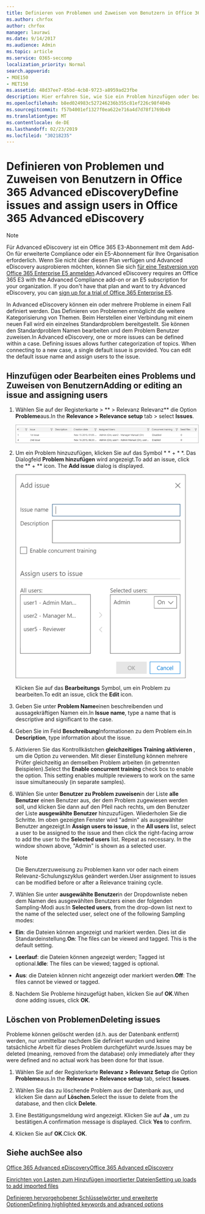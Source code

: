 ```yaml
---
title: Definieren von Problemen und Zuweisen von Benutzern in Office 365 Advanced eDiscovery
ms.author: chrfox
author: chrfox
manager: laurawi
ms.date: 9/14/2017
ms.audience: Admin
ms.topic: article
ms.service: O365-seccomp
localization_priority: Normal
search.appverid:
- MOE150
- MET150
ms.assetid: 48d37ee7-05bd-4cb8-9723-a8959ad23fbe
description: Hier erfahren Sie, wie Sie ein Problem hinzufügen oder bearbeiten, indem Sie ihm Benutzer zuweisen oder ein Problem für einen eDiscovery-Fall in Office 365 Advanced eDiscovery löschen.
ms.openlocfilehash: b8ed024983c527246236b355c81ef226c98f404b
ms.sourcegitcommit: f57b4001ef1327f0ea622e716a4d7d78f1769b49
ms.translationtype: MT
ms.contentlocale: de-DE
ms.lasthandoff: 02/23/2019
ms.locfileid: "30218235"
---
```

# <a name="define-issues-and-assign-users-in-office-365-advanced-ediscovery"></a><span data-ttu-id="963c7-103">Definieren von Problemen und Zuweisen von Benutzern in Office 365 Advanced eDiscovery</span><span class="sxs-lookup"><span data-stu-id="963c7-103">Define issues and assign users in Office 365 Advanced eDiscovery</span></span>

> [!NOTE]
> <span data-ttu-id="963c7-p101">Für Advanced eDiscovery ist ein Office 365 E3-Abonnement mit dem Add-On für erweiterte Compliance oder ein E5-Abonnement für Ihre Organisation erforderlich. Wenn Sie nicht über diesen Plan verfügen und Advanced eDiscovery ausprobieren möchten, können Sie sich [für eine Testversion von Office 365 Enterprise E5 anmelden](https://go.microsoft.com/fwlink/p/?LinkID=698279).</span><span class="sxs-lookup"><span data-stu-id="963c7-p101">Advanced eDiscovery requires an Office 365 E3 with the Advanced Compliance add-on or an E5 subscription for your organization. If you don't have that plan and want to try Advanced eDiscovery, you can [sign up for a trial of Office 365 Enterprise E5](https://go.microsoft.com/fwlink/p/?LinkID=698279).</span></span> 
  
<span data-ttu-id="963c7-p102">In Advanced eDiscovery können ein oder mehrere Probleme in einem Fall definiert werden. Das Definieren von Problemen ermöglicht die weitere Kategorisierung von Themen. Beim Herstellen einer Verbindung mit einem neuen Fall wird ein einzelnes Standardproblem bereitgestellt. Sie können den Standardproblem Namen bearbeiten und dem Problem Benutzer zuweisen.</span><span class="sxs-lookup"><span data-stu-id="963c7-p102">In Advanced eDiscovery, one or more issues can be defined within a case. Defining issues allows further categorization of topics. When connecting to a new case, a single default issue is provided. You can edit the default issue name and assign users to the issue.</span></span> 
  
## <a name="adding-or-editing-an-issue-and-assigning-users"></a><span data-ttu-id="963c7-110">Hinzufügen oder Bearbeiten eines Problems und Zuweisen von Benutzern</span><span class="sxs-lookup"><span data-stu-id="963c7-110">Adding or editing an issue and assigning users</span></span>

1. <span data-ttu-id="963c7-111">Wählen Sie auf der Registerkarte \> \*\* \> Relevanz Relevanz\*\* die Option **Probleme**aus.</span><span class="sxs-lookup"><span data-stu-id="963c7-111">In the **Relevance \> Relevance setup** tab \> select **Issues**.</span></span>
    
    ![Relevanzeinrichtungsprobleme](media/dfd8f9ef-b167-4ed9-980e-00ae98a97169.png)
  
2. <span data-ttu-id="963c7-p103">Um ein Problem hinzuzufügen, klicken Sie auf das Symbol \* \* + \* \*. Das Dialogfeld **Problem hinzufügen** wird angezeigt.</span><span class="sxs-lookup"><span data-stu-id="963c7-p103">To add an issue, click the \*\* + \*\* icon. The **Add issue** dialog is displayed.</span></span> 
    
    ![Relevanzeinrichtung – Problem beim Hinzufügen](media/c8e94982-139a-472a-b85d-282f2d742046.png)
  
    <span data-ttu-id="963c7-116">Klicken Sie auf das **Bearbeitungs** Symbol, um ein Problem zu bearbeiten.</span><span class="sxs-lookup"><span data-stu-id="963c7-116">To edit an issue, click the **Edit** icon.</span></span> 
    
3. <span data-ttu-id="963c7-117">Geben Sie unter **Problem Name**einen beschreibenden und aussagekräftigen Namen ein.</span><span class="sxs-lookup"><span data-stu-id="963c7-117">In **Issue name**, type a name that is descriptive and significant to the case.</span></span> 
    
4. <span data-ttu-id="963c7-118">Geben Sie im Feld **Beschreibung**Informationen zu dem Problem ein.</span><span class="sxs-lookup"><span data-stu-id="963c7-118">In **Description**, type information about the issue.</span></span>
    
5. <span data-ttu-id="963c7-p104">Aktivieren Sie das Kontrollkästchen **gleichzeitiges Training aktivieren** , um die Option zu verwenden. Mit dieser Einstellung können mehrere Prüfer gleichzeitig an demselben Problem arbeiten (in getrennten Beispielen).</span><span class="sxs-lookup"><span data-stu-id="963c7-p104">Select the **Enable concurrent training** check box to enable the option. This setting enables multiple reviewers to work on the same issue simultaneously (in separate samples).</span></span> 
    
6. <span data-ttu-id="963c7-p105">Wählen Sie unter **Benutzer zu Problem zuweisen**in der Liste **alle Benutzer** einen Benutzer aus, der dem Problem zugewiesen werden soll, und klicken Sie dann auf den Pfeil nach rechts, um den Benutzer der Liste **ausgewählte Benutzer** hinzuzufügen. Wiederholen Sie die Schritte. Im oben gezeigten Fenster wird "admin" als ausgewählter Benutzer angezeigt.</span><span class="sxs-lookup"><span data-stu-id="963c7-p105">In **Assign users to issue**, in the **All users** list, select a user to be assigned to the issue and then click the right-facing arrow to add the user to the **Selected users** list. Repeat as necessary. In the window shown above, "Admin" is shown as a selected user.</span></span> 
    
    > [!NOTE]
    > <span data-ttu-id="963c7-124">Die Benutzerzuweisung zu Problemen kann vor oder nach einem Relevanz-Schulungszyklus geändert werden.</span><span class="sxs-lookup"><span data-stu-id="963c7-124">User assignment to issues can be modified before or after a Relevance training cycle.</span></span> 
  
7. <span data-ttu-id="963c7-125">Wählen Sie unter **ausgewählte Benutzer**in der Dropdownliste neben dem Namen des ausgewählten Benutzers einen der folgenden Sampling-Modi aus:</span><span class="sxs-lookup"><span data-stu-id="963c7-125">In **Selected users**, from the drop-down list next to the name of the selected user, select one of the following Sampling modes:</span></span> 
    
  - <span data-ttu-id="963c7-p106">**Ein**: die Dateien können angezeigt und markiert werden. Dies ist die Standardeinstellung.</span><span class="sxs-lookup"><span data-stu-id="963c7-p106">**On**: The files can be viewed and tagged. This is the default setting.</span></span>
    
  - <span data-ttu-id="963c7-128">**Leerlauf**: die Dateien können angezeigt werden; Tagged ist optional.</span><span class="sxs-lookup"><span data-stu-id="963c7-128">**Idle**: The files can be viewed; tagged is optional.</span></span>
    
  - <span data-ttu-id="963c7-129">**Aus**: die Dateien können nicht angezeigt oder markiert werden.</span><span class="sxs-lookup"><span data-stu-id="963c7-129">**Off**: The files cannot be viewed or tagged.</span></span>
    
8. <span data-ttu-id="963c7-130">Nachdem Sie Probleme hinzugefügt haben, klicken Sie auf **OK**.</span><span class="sxs-lookup"><span data-stu-id="963c7-130">When done adding issues, click **OK**.</span></span>
    
## <a name="deleting-issues"></a><span data-ttu-id="963c7-131">Löschen von Problemen</span><span class="sxs-lookup"><span data-stu-id="963c7-131">Deleting issues</span></span>

<span data-ttu-id="963c7-132">Probleme können gelöscht werden (d.h. aus der Datenbank entfernt) werden, nur unmittelbar nachdem Sie definiert wurden und keine tatsächliche Arbeit für dieses Problem durchgeführt wurde.</span><span class="sxs-lookup"><span data-stu-id="963c7-132">Issues may be deleted (meaning, removed from the database) only immediately after they were defined and no actual work has been done for that issue.</span></span> 
  
1. <span data-ttu-id="963c7-133">Wählen Sie auf der Registerkarte **Relevanz \> Relevanz Setup** die Option **Probleme**aus.</span><span class="sxs-lookup"><span data-stu-id="963c7-133">In the **Relevance \> Relevance setup** tab, select **Issues**.</span></span>
    
2. <span data-ttu-id="963c7-134">Wählen Sie das zu löschende Problem aus der Datenbank aus, und klicken Sie dann auf **Löschen**.</span><span class="sxs-lookup"><span data-stu-id="963c7-134">Select the issue to delete from the database, and then click **Delete**.</span></span>
    
3. <span data-ttu-id="963c7-p107">Eine Bestätigungsmeldung wird angezeigt. Klicken Sie auf **Ja** , um zu bestätigen.</span><span class="sxs-lookup"><span data-stu-id="963c7-p107">A confirmation message is displayed. Click **Yes** to confirm.</span></span> 
    
4. <span data-ttu-id="963c7-137">Klicken Sie auf **OK**.</span><span class="sxs-lookup"><span data-stu-id="963c7-137">Click **OK**.</span></span>
    
## <a name="see-also"></a><span data-ttu-id="963c7-138">Siehe auch</span><span class="sxs-lookup"><span data-stu-id="963c7-138">See also</span></span>

[<span data-ttu-id="963c7-139">Office 365 Advanced eDiscovery</span><span class="sxs-lookup"><span data-stu-id="963c7-139">Office 365 Advanced eDiscovery</span></span>](office-365-advanced-ediscovery.md)
  
[<span data-ttu-id="963c7-140">Einrichten von Lasten zum Hinzufügen importierter Dateien</span><span class="sxs-lookup"><span data-stu-id="963c7-140">Setting up loads to add imported files</span></span>](set-up-loads-to-add-imported-files.md)
  
[<span data-ttu-id="963c7-141">Definieren hervorgehobener Schlüsselwörter und erweiterte Optionen</span><span class="sxs-lookup"><span data-stu-id="963c7-141">Defining highlighted keywords and advanced options</span></span>](define-highlighted-keywords-and-advanced-options.md)

